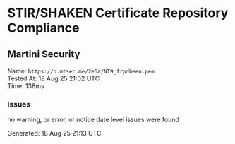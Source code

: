 # STIR/SHAKEN Certificate Repository Compliance

## Martini Security

Name: `https://p.mtsec.me/2e5a/NT9_frpdbeen.pem`\
Tested At: 18 Aug 25 21:02 UTC\
Time: 138ms

### Issues

no warning, or error, or notice date level issues were found

Generated: 18 Aug 25 21:13 UTC